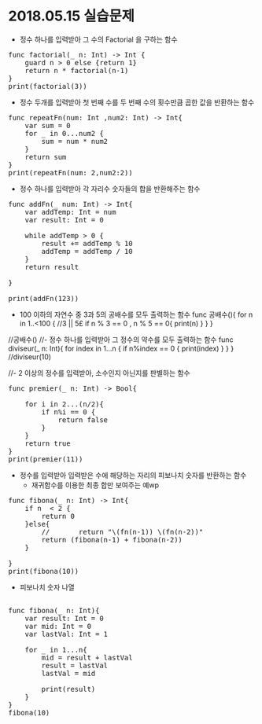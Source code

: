 # 2018.05.15 실습문제

- 정수 하나를 입력받아 그 수의 Factorial 을 구하는 함수
<pre>
func factorial(_ n: Int) -> Int {
    guard n > 0 else {return 1}
    return n * factorial(n-1)
}
print(factorial(3))
</pre>

- 정수 두개를 입력받아 첫 번째 수를 두 번째 수의 횟수만큼 곱한 값을 반환하는 함수
<pre>
func repeatFn(num: Int ,num2: Int) -> Int{
    var sum = 0
    for _ in 0...num2 {
        sum = num * num2
    }
    return sum
}
print(repeatFn(num: 2,num2:2))
</pre>



- 정수 하나를 입력받아 각 자리수 숫자들의 합을 반환해주는 함수
<pre>
func addFn(_ num: Int) -> Int{
    var addTemp: Int = num
    var result: Int = 0

    while addTemp > 0 {
        result += addTemp % 10
        addTemp = addTemp / 10
    }
    return result

}

print(addFn(123))
</pre>

- 100 이하의 자연수 중 3과 5의 공배수를 모두 출력하는 함수
func 공배수(){
    for n in 1..<100 {
        //3 || 5£
        if n % 3 == 0  , n % 5 == 0{
            print(n)
        }
    }
}

//공배수()
//- 정수 하나를 입력받아 그 정수의 약수를 모두 출력하는 함수
func diviseur(_ n: Int){
    for index in 1...n {
        if n%index == 0 {
            print(index)
        }
    }
}
//diviseur(10)


//- 2 이상의 정수를 입력받아, 소수인지 아닌지를 판별하는 함수
<pre>
func premier(_ n: Int) -> Bool{

    for i in 2...(n/2){
        if n%i == 0 {
            return false
        }
    }
    return true
}
print(premier(11))
</pre>
- 정수를 입력받아 입력받은 수에 해당하는 자리의 피보나치 숫자를 반환하는 함수
  - 재귀함수를 이용한 최종 합만 보여주는 예wp
<pre>
func fibona(_ n: Int) -> Int{
    if n  < 2 {
        return 0
    }else{
        //       return "\(fn(n-1)) \(fn(n-2))"
        return (fibona(n-1) + fibona(n-2))
    }

}
print(fibona(10))
</pre>
 - 피보나치 숫자 나열
<pre>

func fibona(_ n: Int){
    var result: Int = 0
    var mid: Int = 0
    var lastVal: Int = 1

    for _ in 1...n{
        mid = result + lastVal
        result = lastVal
        lastVal = mid

        print(result)
    }
}
fibona(10)
</pre>
